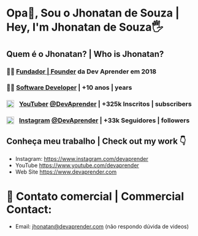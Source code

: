# **Opa👋, Sou o Jhonatan de Souza | Hey, I'm Jhonatan de Souza🖐**

## Quem é o Jhonatan? | Who is Jhonatan?

### 🙋‍♂️ **[Fundador | Founder](https://www.devaprender.com) da Dev Aprender em 2018**
### 👨‍💻 **[Software Developer](https://www.linkedin.com/in/jhonatands/) | +10 anos | years**
### <a href="https://www.youtube.com/devaprender"><img align="left" alt="🔴" width="20px" style='padding-right:10px' src="https://cdn-icons-png.flaticon.com/512/174/174883.png" /></a>**[YouTuber]([youtube.com/devaprender](https://youtube.com/c/DevAprender/)) [@DevAprender](https://youtube.com/c/DevAprender/) | +325k Inscritos | subscribers**
### <a href="https://www.instagram.com/devaprender"><img align="left" alt="🔴" width="20px" style='padding-right:10px' src="[https://cdn-icons-png.flaticon.com/512/174/174883.png](https://cdn-icons-png.flaticon.com/512/2111/2111463.png)" /></a>**[Instagram]([instagram.com/devaprender](https://instagram.com/devaprender)) [@DevAprender](https://instagram.com/devaprender) | +33k Seguidores | followers**

## **Conheça meu trabalho | Check out my work 👇**
* Instagram: https://www.instagram.com/devaprender
* YouTube https://www.youtube.com/devaprender
* Web Site https://www.devaprender.com

# 📨 Contato comercial | Commercial Contact:
- Email: jhonatan@devaprender.com
(não respondo dúvida de videos)
